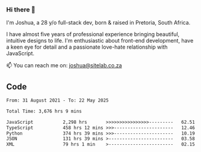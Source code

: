 ### Hi there 👋

I'm Joshua, a 28 y/o full-stack dev, born & raised in Pretoria, South Africa. 

I have almost five years of professional experience bringing beautiful, intuitive designs to life. I'm enthusiastic about front-end development, have a keen eye for detail and a passionate love-hate relationship with JavaScript.

📫 You can reach me on: joshua@sitelab.co.za

## **Code**

<!--START_SECTION:waka-->

```txt
From: 31 August 2021 - To: 22 May 2025

Total Time: 3,676 hrs 9 mins

JavaScript           2,298 hrs       >>>>>>>>>>>>>>>>---------   62.51 %
TypeScript           458 hrs 12 mins >>>----------------------   12.46 %
Python               374 hrs 39 mins >>>----------------------   10.19 %
JSON                 131 hrs 39 mins >------------------------   03.58 %
XML                  79 hrs 1 min    >------------------------   02.15 %
```

<!--END_SECTION:waka-->
